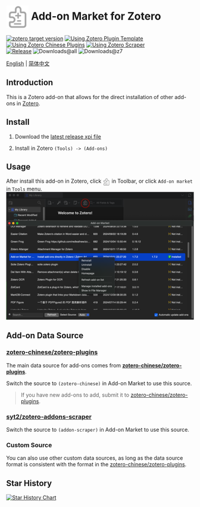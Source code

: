 # <img align="center" src="addon/chrome/content/icons/favicon.svg" width=60/> Add-on Market for Zotero

[![zotero target version](https://img.shields.io/badge/Zotero-7-green?style=flat-square&logo=zotero&logoColor=CC2936)](https://www.zotero.org)
[![Using Zotero Plugin Template](https://img.shields.io/badge/Using-Zotero%20Plugin%20Template-blue?style=flat-square&logo=github)](https://github.com/windingwind/zotero-plugin-template)
[![Using Zotero Chinese Plugins](https://img.shields.io/badge/Using-Zotero%20Chinese%20Plugins-blue?style=flat-square&logo=github)](https://github.com/zotero-chinese/zotero-plugins)
[![Using Zotero Scraper](https://img.shields.io/badge/Using-Zotero%20Addons%20Scraper-blue?style=flat-square&logo=github)](https://github.com/syt2/zotero-addons-scraper)  
[![Release](https://img.shields.io/github/v/release/syt2/zotero-addons?style=flat-square&logo=github&color=red)](https://github.com/syt2/zotero-addons/releases/latest)
![Downloads@all](https://img.shields.io/github/downloads/syt2/zotero-addons/total?style=flat-square&logo=github&label=downloads@all)
![Downloads@z7](https://img.shields.io/github/downloads/syt2/zotero-addons/latest/total?style=flat-square&logo=github&label=downloads@z7)

[English](README.md) | [简体中文](doc/README-CN.md)

## Introduction
This is a Zotero add-on that allows for the direct installation of other add-ons in [Zotero](https://www.zotero.org).

## Install

1. Download the [latest release xpi file](https://github.com/syt2/zotero-addons/releases/latest/download/zotero-addons.xpi)

2. Install in Zotero `(Tools) -> (Add-ons)`

## Usage

After install this add-on in Zotero, click <img align="center" src="addon/chrome/content/icons/favicon.svg" width=20/> in Toolbar, or click `Add-on market` in `Tools` menu.
<img align="center" src="doc/screenshot.png" width=600/>

## Add-on Data Source

### [zotero-chinese/zotero-plugins](https://github.com/zotero-chinese/zotero-plugins)

The main data source for add-ons comes from **[zotero-chinese/zotero-plugins](https://github.com/zotero-chinese/zotero-plugins)**.

Switch the source to `(zotero-chinese)` in Add-on Market to use this source.

> If you have new add-ons to add, submit it to [zotero-chinese/zotero-plugins](https://github.com/zotero-chinese/zotero-plugins).

### [syt2/zotero-addons-scraper](https://github.com/syt2/zotero-addons-scraper)

Switch the source to `(addon-scraper)` in Add-on Market to use this source.

### Custom Source

You can also use other custom data sources, as long as the data source format is consistent with the format in the [zotero-chinese/zotero-plugins](https://github.com/zotero-chinese/zotero-plugins).

## Star History

<a href="https://star-history.com/#syt2/zotero-addons&Timeline">
  <picture>
    <source media="(prefers-color-scheme: dark)" srcset="https://api.star-history.com/svg?repos=syt2/zotero-addons&type=Timeline&theme=dark" />
    <source media="(prefers-color-scheme: light)" srcset="https://api.star-history.com/svg?repos=syt2/zotero-addons&type=Timeline" />
    <img alt="Star History Chart" src="https://api.star-history.com/svg?repos=syt2/zotero-addons&type=Timeline" />
  </picture>
</a>
